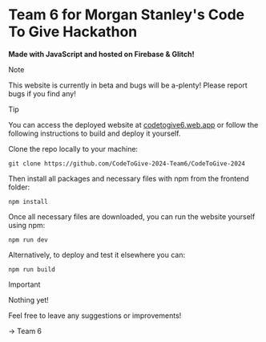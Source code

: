 # Team 6 for Morgan Stanley's Code To Give Hackathon
**Made with JavaScript and hosted on Firebase & Glitch!**

>[!NOTE]
>This website is currently in beta and bugs will be a-plenty! Please report bugs if you find any!

>[!TIP]
>You can access the deployed website at [codetogive6.web.app](https://codetogive6.web.app) or follow the following instructions to build and deploy it yourself.

Clone the repo locally to your machine:
```
git clone https://github.com/CodeToGive-2024-Team6/CodeToGive-2024
```

Then install all packages and necessary files with npm from the frontend folder:
```
npm install
```

Once all necessary files are downloaded, you can run the website yourself using npm:
```
npm run dev
```

Alternatively, to deploy and test it elsewhere you can:
```
npm run build
```

>[!IMPORTANT]
> Nothing yet!

Feel free to leave any suggestions or improvements!

-> Team 6
